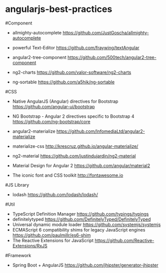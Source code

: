 # angularjs-best-practices

#Component

- allmighty-autocomplete
https://github.com/JustGoscha/allmighty-autocomplete

- powerful Text-Editor
https://github.com/fraywing/textAngular

- angular2-tree-component
https://github.com/500tech/angular2-tree-component

- ng2-charts
https://github.com/valor-software/ng2-charts

- ng-sortable
https://github.com/a5hik/ng-sortable

#CSS

- Native AngularJS (Angular) directives for Bootstrap
https://github.com/angular-ui/bootstrap

- NG Bootstrap - Angular 2 directives specific to Bootstrap 4
https://github.com/ng-bootstrap/core

- angular2-materialize
https://github.com/InfomediaLtd/angular2-materialize

- materialize-css
http://krescruz.github.io/angular-materialize/

- ng2-material
https://github.com/justindujardin/ng2-material

- Material Design for Angular 2
https://github.com/angular/material2

- The iconic font and CSS toolkit
http://fontawesome.io

#JS Library
- lodash
https://github.com/lodash/lodash/

#Util
- TypeScript Definition Manager https://github.com/typings/typings
- definitelytyped https://github.com/DefinitelyTyped/DefinitelyTyped
- Universal dynamic module loader https://github.com/systemjs/systemjs
- ECMAScript 6 compatibility shims for legacy JavaScript engines https://github.com/paulmillr/es6-shim
- The Reactive Extensions for JavaScript https://github.com/Reactive-Extensions/RxJS

#Framework
- Spring Boot + AngularJS
https://github.com/jhipster/generator-jhipster


